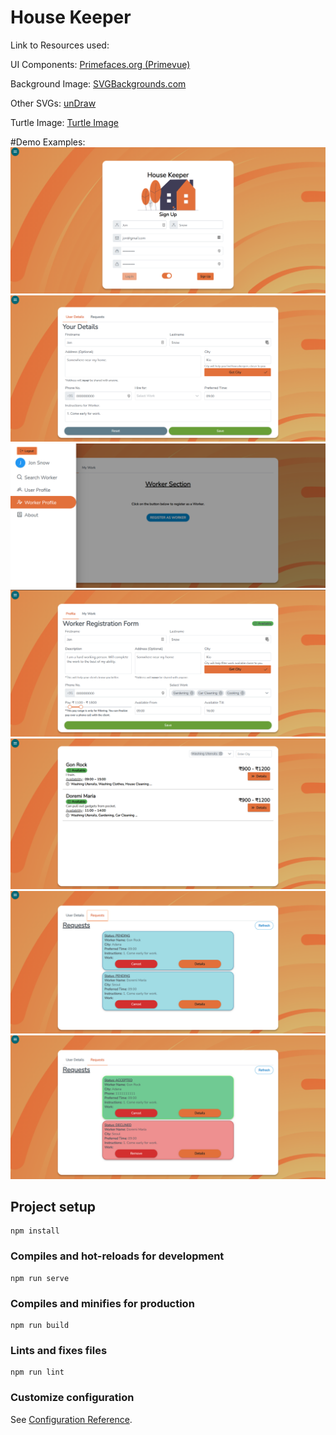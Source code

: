 # House Keeper

Link to Resources used:

UI Components: [Primefaces.org (Primevue)](https://primefaces.org/primevue/)

Background Image: [SVGBackgrounds.com](https://www.svgbackgrounds.com/)

Other SVGs: [unDraw](https://undraw.co/)

Turtle Image: [Turtle Image](https://unsplash.com/photos/aMrDka0VGzU)

#Demo Examples:
![](examples/1.PNG)
![](examples/2.PNG)
![](examples/3.PNG)
![](examples/4.PNG)
![](examples/6.PNG)
![](examples/7.PNG)
![](examples/9.PNG)
## Project setup

```
npm install
```

### Compiles and hot-reloads for development

```
npm run serve
```

### Compiles and minifies for production

```
npm run build
```

### Lints and fixes files

```
npm run lint
```

### Customize configuration

See [Configuration Reference](https://cli.vuejs.org/config/).
